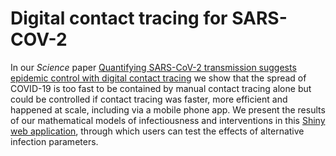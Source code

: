 # Digital contact tracing for SARS-COV-2

In our *Science* paper <a href="https://science.sciencemag.org/lookup/doi/10.1126/science.abb6936" target="_blank">Quantifying SARS-CoV-2 transmission suggests epidemic control with digital contact tracing</a> we show that the spread of COVID-19 is too fast to be contained by manual contact tracing alone but could be controlled if contact tracing was faster, more efficient and happened at scale, including via a mobile phone app. We present the results of our mathematical models of infectiousness and interventions in this <a href="https://bdi-pathogens.shinyapps.io/covid-19-transmission-routes/" target="_blank">Shiny web application</a>, through which users can test the effects of alternative infection parameters.
